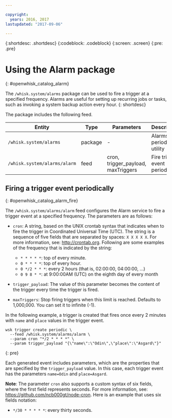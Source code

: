 ```yaml
---

copyright:
  years: 2016, 2017
lastupdated: "2017-09-06"

---
```


{:shortdesc: .shortdesc}
{:codeblock: .codeblock}
{:screen: .screen}
{:pre: .pre}

# Using the Alarm package
{: #openwhisk_catalog_alarm}

The `/whisk.system/alarms` package can be used to fire a trigger at a specified frequency. Alarms are useful for setting up recurring jobs or tasks, such as invoking a system backup action every hour.
{: shortdesc}

The package includes the following feed.

| Entity | Type | Parameters | Description |
| --- | --- | --- | --- |
| `/whisk.system/alarms` | package | - | Alarms and periodic utility |
| `/whisk.system/alarms/alarm` | feed | cron, trigger_payload, maxTriggers | Fire trigger event periodically |


## Firing a trigger event periodically
{: #openwhisk_catalog_alarm_fire}

The `/whisk.system/alarms/alarm` feed configures the Alarm service to fire a trigger event at a specified frequency. The parameters are as follows:

- `cron`: A string, based on the UNIX crontab syntax that indicates when to fire the trigger in Coordinated Universal Time (UTC). The string is a sequence of five fields that are separated by spaces: `X X X X X`.
For more information, see: http://crontab.org. Following are some examples of the frequency that is indicated by the string:

  - `* * * * *`: top of every minute.
  - `0 * * * *`: top of every hour.
  - `0 */2 * * *`: every 2 hours (that is, 02:00:00, 04:00:00, ...)
  - `0 9 8 * *`: at 9:00:00AM (UTC) on the eighth day of every month

- `trigger_payload`: The value of this parameter becomes the content of the trigger every time the trigger is fired.

- `maxTriggers`: Stop firing triggers when this limit is reached. Defaults to 1,000,000. You can set it to infinite (-1).

In the following example, a trigger is created that fires once every 2 minutes with `name` and `place` values in the trigger event.

  ```
  wsk trigger create periodic \
    --feed /whisk.system/alarms/alarm \
    --param cron "*/2 * * * *" \
    --param trigger_payload "{\"name\":\"Odin\",\"place\":\"Asgard\"}"
  ```
  {: pre}

Each generated event includes parameters, which are the properties that are specified by the `trigger_payload` value. In this case, each trigger event has the parameters `name=Odin` and `place=Asgard`.

**Note**: The parameter `cron` also supports a custom syntax of six fields, where the first field represents seconds. 
For more information, see: https://github.com/ncb000gt/node-cron. 
Here is an example that uses six fields notation:
  - `*/30 * * * * *`: every thirty seconds.

